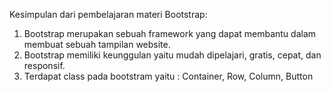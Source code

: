 Kesimpulan dari pembelajaran materi Bootstrap:

1.  Bootstrap merupakan sebuah framework yang dapat membantu dalam membuat sebuah tampilan website.
2.  Bootstrap memiliki keunggulan yaitu mudah dipelajari, gratis, cepat, dan responsif.
3.  Terdapat class pada bootstram yaitu : Container, Row, Column, Button

